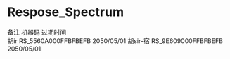 # Respose_Spectrum
备注           机器码                 过期时间      
胡ir     RS_5560A000FFBFBEFB         2050/05/01
胡sir-宿 RS_9E609000FFBFBEFB         2050/05/01     
